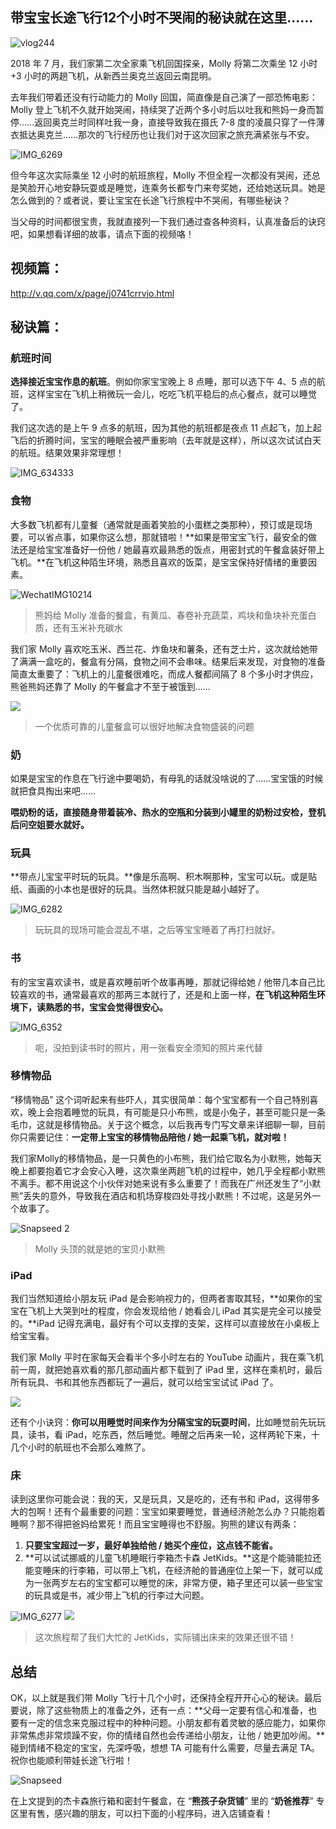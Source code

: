 ## 带宝宝长途飞行12个小时不哭闹的秘诀就在这里……

![vlog244](https://i.imgur.com/MQG1Z74.png)

2018 年 7 月，我们家第二次全家乘飞机回国探亲，Molly 将第二次乘坐 12 小时 +3 小时的两趟飞机，从新西兰奥克兰返回云南昆明。

去年我们带着还没有行动能力的 Molly 回国，简直像是自己演了一部恐怖电影：Molly 登上飞机不久就开始哭闹，持续哭了近两个多小时后以吐我和熊妈一身而暂停……返回奥克兰时同样吐我一身，直接导致我在摄氏 7-8 度的凌晨只穿了一件薄衣抵达奥克兰……那次的飞行经历也让我们对于这次回家之旅充满紧张与不安。

![IMG_6269](https://i.imgur.com/M82ZGHE.jpg)

但今年这次实际乘坐 12 小时的航班旅程，Molly 不但全程一次都没有哭闹，还总是笑脸开心地安静玩耍或是睡觉，连乘务长都专门来夸奖她，还给她送玩具。她是怎么做到的？或者说，要让宝宝在长途飞行旅程中不哭闹，有哪些秘诀？

当父母的时间都很宝贵，我就直接列一下我们通过查各种资料，认真准备后的诀窍吧，如果想看详细的故事，请点下面的视频咯！

## 视频篇：

http://v.qq.com/x/page/j0741crrvjo.html

## 秘诀篇：

### 航班时间

**选择接近宝宝作息的航班**。例如你家宝宝晚上 8 点睡，那可以选下午 4、5 点的航班，这样宝宝在飞机上稍微玩一会儿，吃吃飞机平稳后的点心餐点，就可以睡觉了。

我们这次选的是上午 9 点多的航班，因为其他的航班都是夜点 11 点起飞，加上起飞后的折腾时间，宝宝的睡眠会被严重影响（去年就是这样），所以这次试试白天的航班。结果效果非常理想！

![IMG_634333](https://i.imgur.com/dK1IQ1o.jpg)



### 食物

大多数飞机都有儿童餐（通常就是画着笑脸的小蛋糕之类那种），预订或是现场要，可以省点事，如果你这么想，那就错啦！**如果是带宝宝飞行，最安全的做法还是给宝宝准备好一份他 / 她最喜欢最熟悉的饭点，用密封式的午餐盒装好带上飞机。**在飞机这种陌生环境，熟悉且喜欢的饭菜，是宝宝保持好情绪的重要因素。

![WechatIMG10214](https://i.imgur.com/OOedxAB.jpg)

> 熊妈给 Molly 准备的餐盒，有黄瓜、春卷补充蔬菜，鸡块和鱼块补充蛋白质，还有玉米补充碳水

我们家 Molly 喜欢吃玉米、西兰花、炸鱼块和薯条，还有芝士片，这次就给她带了满满一盒吃的，餐盒有分隔，食物之间不会串味。结果后来发现，对食物的准备简直太重要了：飞机上的儿童餐很难吃，而成人餐都间隔了 8 个多小时才供应，熊爸熊妈还靠了 Molly 的午餐盒才不至于被饿到……

![](https://i.imgur.com/EHZRYMR.jpg)

> 一个优质可靠的儿童餐盒可以很好地解决食物盛装的问题

### 奶

如果是宝宝的作息在飞行途中要喝奶，有母乳的话就没啥说的了……宝宝饿的时候就把食具掏出来吧……

**喂奶粉的话，直接随身带着装冷、热水的空瓶和分装到小罐里的奶粉过安检，登机后问空姐要水就好。**

### 玩具

**带点儿宝宝平时玩的玩具。**像是乐高啊、积木啊那种，宝宝可以玩。或是贴纸、画画的小本也是很好的玩具。当然体积就只能是越小越好了。

![IMG_6282](https://i.imgur.com/XH5kNun.jpg)

> 玩玩具的现场可能会混乱不堪，之后等宝宝睡着了再打扫就好。

### 书

有的宝宝喜欢读书，或是喜欢睡前听个故事再睡，那就记得给她 / 他带几本自己比较喜欢的书，通常最喜欢的那两三本就行了，还是和上面一样，**在飞机这种陌生环境下，读熟悉的书，宝宝会觉得很安心。**

![IMG_6352](https://i.imgur.com/TKPwX7b.jpg)

> 呃，没拍到读书时的照片，用一张看安全须知的照片来代替

### 移情物品

“移情物品” 这个词听起来有些吓人，其实很简单：每个宝宝都有一个自己特别喜欢，晚上会抱着睡觉的玩具，有可能是只小布熊，或是小兔子，甚至可能只是一条毛巾，这就是移情物品。关于这个概念，以后我再专门写文章来详细聊一聊，目前你只需要记住：**一定带上宝宝的移情物品陪他 / 她一起乘飞机，就对啦！**

我们家Molly的移情物品，是一只黄色的小布熊，我们给它取名为小默熊，她每天晚上都要抱着它才会安心入睡，这次乘坐两趟飞机的过程中，她几乎全程都小默熊不离手。都不用说这个小伙伴对她来说有多么重要了！而我在广州还发生了“小默熊”丢失的意外，导致我在酒店和机场穿梭四处寻找小默熊！不过呢，这是另外一个故事了。

![Snapseed 2](https://i.imgur.com/gpb6t6U.jpg)

> Molly 头顶的就是她的宝贝小默熊

### iPad

我们当然知道给小朋友玩 iPad 是会影响视力的，但两者害取其轻，**如果你的宝宝在飞机上大哭到吐的程度，你会发现给他 / 她看会儿 iPad 其实是完全可以接受的。**iPad 记得充满电，最好有个可以支撑的支架，这样可以直接放在小桌板上给宝宝看。

我们家 Molly 平时在家每天会看半个多小时左右的 YouTube 动画片，我在乘飞机前一周，就把她喜欢看的那几部动画片都下载到了 iPad 里，这样在乘机时，最后所有玩具、书和其他东西都玩了一遍后，就可以给宝宝试试 iPad 了。

![](https://i.imgur.com/tgvCgx1.jpg)

还有个小诀窍：**你可以用睡觉时间来作为分隔宝宝的玩耍时间**，比如睡觉前先玩玩具，读书，看 iPad，吃东西，然后睡觉。睡醒之后再来一轮，这样两轮下来，十几个小时的航班也不会那么难熬了。

### 床

读到这里你可能会说：我的天，又是玩具，又是吃的，还有书和 iPad，这得带多大的包啊！还有个最重要的问题：宝宝如果要睡觉，普通经济舱怎么办？只能抱着睡啊？那不得把爸妈给累死！而且宝宝睡得也不舒服。狗熊的建议有两条：



1. **只要宝宝超过一岁，最好单独给他 / 她买个座位，这点钱不能省。**
2. **可以试试挪威的儿童飞机睡眠行李箱杰卡森 JetKids。**这是个能骑能拉还能变睡床的行李箱，可以带上飞机，在经济舱的普通座位上架一下，就可以成为一张两岁左右的宝宝都可以睡觉的床，非常方便，箱子里还可以装一些宝宝的玩具或是书，减少带上飞机的行李过大问题。

![IMG_6277](https://i.imgur.com/eMHHfwY.jpg)
![](https://i.imgur.com/EYLHzfX.jpg)

> 这次旅程帮了我们大忙的 JetKids，实际铺出床来的效果还很不错！

## 总结

OK，以上就是我们带 Molly 飞行十几个小时，还保持全程开开心心的秘诀。最后要说，除了这些物质上的准备之外，还有一点：**父母一定要有信心和准备，也要有一定的信念来克服过程中的种种问题。小朋友都有着灵敏的感应能力，如果你非常焦虑非常烦躁不安，你的情绪自然也会传递给小朋友，让他 / 她更加吵闹。**碰到情绪不稳定的宝宝，先深呼吸，想想 TA 可能有什么需要，尽量去满足 TA。祝你也能顺利带娃长途飞行啦！

![Snapseed](https://i.imgur.com/XW7BJz3.jpg)

在上文提到的杰卡森旅行箱和密封午餐盒，在 “**熊孩子杂货铺**” 里的 “**奶爸推荐**” 专区里有售，感兴趣的朋友，可以扫下面的小程序码，进入店铺查看！

